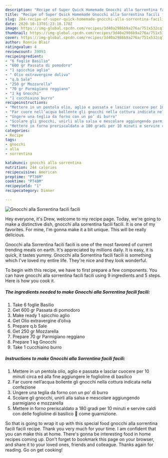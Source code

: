 ```yaml
---
description: "Recipe of Super Quick Homemade Gnocchi alla Sorrentina facili facili"
title: "Recipe of Super Quick Homemade Gnocchi alla Sorrentina facili facili"
slug: 284-recipe-of-super-quick-homemade-gnocchi-alla-sorrentina-facili-facili
date: 2020-10-13T01:23:18.178Z
image: https://img-global.cpcdn.com/recipes/3d40a2986b9a276a/751x532cq70/gnocchi-alla-sorrentina-facili-facili-recipe-main-photo.jpg
thumbnail: https://img-global.cpcdn.com/recipes/3d40a2986b9a276a/751x532cq70/gnocchi-alla-sorrentina-facili-facili-recipe-main-photo.jpg
cover: https://img-global.cpcdn.com/recipes/3d40a2986b9a276a/751x532cq70/gnocchi-alla-sorrentina-facili-facili-recipe-main-photo.jpg
author: Ronnie Blair
ratingvalue: 4
reviewcount: 39093
recipeingredient:
- "6 foglie Basilio"
- "600 gr Passata di pomodoro"
- "1 spicchio aglio"
- " Olio extravergine doliva"
- "q.b Sale"
- "250 gr Mozzarella"
- "70 gr Parmigiano reggiano"
- "1 kg Gnocchi"
- "1 cucchiaino burro"
recipeinstructions:
- "Mettere in un pentola olio, aglio e passata e lasciar cuocere per 10 minuti circa ed alla fine aggiungere le foglioline di basilico"
- "Far cuore nell’acqua bollente gli gnocchi nella cottura indicata nella confezione"
- "Ungere una teglia da forno con un po’ di burro"
- "Scolare gli gnocchi, unirli alla salsa e mescolare aggiungendo parmigiano e mozzarella"
- "Mettere in forno preriscaldato a 180 gradi per 10 minuti e servire caldi con delle foglioline di basilico 🌿 come guarnizione."
categories:
- Recipe
tags:
- gnocchi
- alla
- sorrentina

katakunci: gnocchi alla sorrentina 
nutrition: 244 calories
recipecuisine: American
preptime: "PT36M"
cooktime: "PT48M"
recipeyield: "1"
recipecategory: Dinner

---
```



![Gnocchi alla Sorrentina facili facili](https://img-global.cpcdn.com/recipes/3d40a2986b9a276a/751x532cq70/gnocchi-alla-sorrentina-facili-facili-recipe-main-photo.jpg)

Hey everyone, it's Drew, welcome to my recipe page. Today, we're going to make a distinctive dish, gnocchi alla sorrentina facili facili. It is one of my favorites. For mine, I'm gonna make it a bit unique. This will be really delicious.

Gnocchi alla Sorrentina facili facili is one of the most favored of current trending meals on earth. It's appreciated by millions daily. It is easy, it is quick, it tastes yummy. Gnocchi alla Sorrentina facili facili is something which I've loved my entire life. They're nice and they look wonderful.




To begin with this recipe, we have to first prepare a few components. You can have gnocchi alla sorrentina facili facili using 9 ingredients and 5 steps. Here is how you cook it.

<!--inarticleads1-->

##### The ingredients needed to make Gnocchi alla Sorrentina facili facili:

1. Take 6 foglie Basilio
1. Get 600 gr Passata di pomodoro
1. Make ready 1 spicchio aglio
1. Get  Olio extravergine d’oliva
1. Prepare q.b Sale
1. Get 250 gr Mozzarella
1. Prepare 70 gr Parmigiano reggiano
1. Prepare 1 kg Gnocchi
1. Take 1 cucchiaino burro




<!--inarticleads2-->

##### Instructions to make Gnocchi alla Sorrentina facili facili:

1. Mettere in un pentola olio, aglio e passata e lasciar cuocere per 10 minuti circa ed alla fine aggiungere le foglioline di basilico
1. Far cuore nell’acqua bollente gli gnocchi nella cottura indicata nella confezione
1. Ungere una teglia da forno con un po’ di burro
1. Scolare gli gnocchi, unirli alla salsa e mescolare aggiungendo parmigiano e mozzarella
1. Mettere in forno preriscaldato a 180 gradi per 10 minuti e servire caldi con delle foglioline di basilico 🌿 come guarnizione.




So that is going to wrap it up with this special food gnocchi alla sorrentina facili facili recipe. Thank you very much for your time. I am confident that you can make this at home. There's gonna be interesting food in home recipes coming up. Don't forget to bookmark this page on your browser, and share it to your loved ones, friends and colleague. Thanks again for reading. Go on get cooking!
